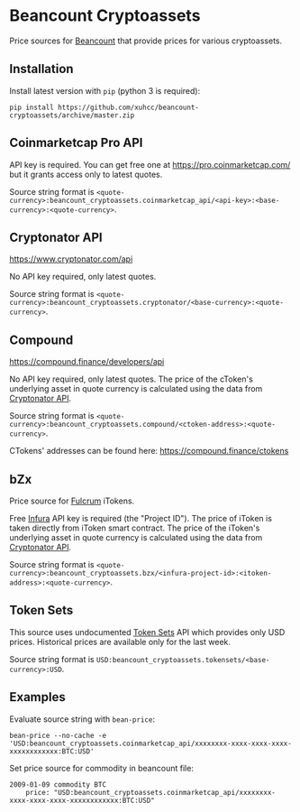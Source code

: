 # Beancount Cryptoassets

Price sources for [Beancount](http://furius.ca/beancount/) that provide prices for various cryptoassets.

## Installation

Install latest version with `pip` (python 3 is required):

```
pip install https://github.com/xuhcc/beancount-cryptoassets/archive/master.zip
```

## Coinmarketcap Pro API

API key is required. You can get free one at https://pro.coinmarketcap.com/ but it grants access only to latest quotes.

Source string format is `<quote-currency>:beancount_cryptoassets.coinmarketcap_api/<api-key>:<base-currency>:<quote-currency>`.

## Cryptonator API

https://www.cryptonator.com/api

No API key required, only latest quotes.

Source string format is `<quote-currency>:beancount_cryptoassets.cryptonator/<base-currency>:<quote-currency>`.

## Compound

https://compound.finance/developers/api

No API key required, only latest quotes. The price of the cToken's underlying asset in quote currency is calculated using the data from [Cryptonator API](https://www.cryptonator.com/api).

Source string format is `<quote-currency>:beancount_cryptoassets.compound/<ctoken-address>:<quote-currency>`.

CTokens' addresses can be found here: https://compound.finance/ctokens

## bZx

Price source for [Fulcrum](https://fulcrum.trade/) iTokens.

Free [Infura](https://infura.io/) API key is required (the "Project ID"). The price of iToken is taken directly from iToken smart contract. The price of the iToken's underlying asset in quote currency is calculated using the data from [Cryptonator API](https://www.cryptonator.com/api).

Source string format is `<quote-currency>:beancount_cryptoassets.bzx/<infura-project-id>:<itoken-address>:<quote-currency>`.

## Token Sets

This source uses undocumented [Token Sets](https://www.tokensets.com/) API which provides only USD prices. Historical prices are available only for the last week.

Source string format is `USD:beancount_cryptoassets.tokensets/<base-currency>:USD`.

## Examples

Evaluate source string with `bean-price`:

```
bean-price --no-cache -e 'USD:beancount_cryptoassets.coinmarketcap_api/xxxxxxxx-xxxx-xxxx-xxxx-xxxxxxxxxxxx:BTC:USD'
```

Set price source for commodity in beancount file:

```
2009-01-09 commodity BTC
    price: "USD:beancount_cryptoassets.coinmarketcap_api/xxxxxxxx-xxxx-xxxx-xxxx-xxxxxxxxxxxx:BTC:USD"
```
